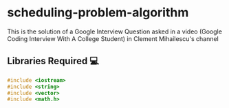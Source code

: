 # scheduling-problem-algorithm
This is the solution of a Google Interview Question asked in a video (Google Coding Interview With A College Student) in Clement Mihailescu's channel

## Libraries Required :computer:
```c++
#include <iostream>
#include <string>
#include <vector>
#include <math.h>
```
